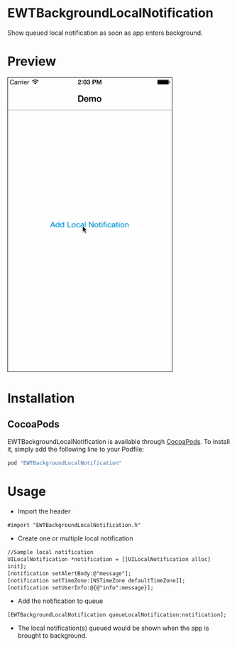 # EWTBackgroundLocalNotification

Show queued local notification as soon as app enters background.

# Preview
![preview](screenshots/preview.gif)

# Installation

## CocoaPods

EWTBackgroundLocalNotification is available through [CocoaPods](http://cocoapods.org). To install
it, simply add the following line to your Podfile:

```ruby
pod "EWTBackgroundLocalNotification"
```

# Usage

- Import the header
```objc
#import "EWTBackgroundLocalNotification.h"
```

- Create one or multiple local notification
```objc
//Sample local notification
UILocalNotification *notification = [[UILocalNotification alloc] init];
[notification setAlertBody:@"message"];
[notification setTimeZone:[NSTimeZone defaultTimeZone]];
[notification setUserInfo:@{@"info":message}];
```

- Add the notification to queue
```objc
[EWTBackgroundLocalNotification queueLocalNotification:notification];
```

- The local notification(s) queued would be shown when the app is brought to background.
